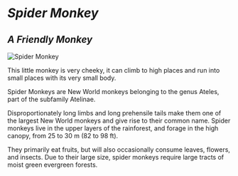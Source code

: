 # **_Spider Monkey_**
## **_A Friendly Monkey_**

![Spider Monkey](https://www.independent.ie/incoming/492fb/34939976.ece/AUTOCROP/w1240h700/p8monkey.jpg)

This little monkey is very cheeky, it can climb to high places and run into small places with its very small body.

Spider Monkeys are New World monkeys belonging to the genus Ateles, part of the subfamily Atelinae.

Disproportionately long limbs and long prehensile tails make them one of the largest New World monkeys and give rise to their common name. Spider monkeys live in the upper layers of the rainforest, and forage in the high canopy, from 25 to 30 m (82 to 98 ft).

They primarily eat fruits, but will also occasionally consume leaves, flowers, and insects. Due to their large size, spider monkeys require large tracts of moist green evergreen forests.

